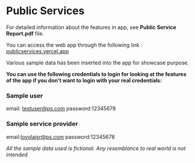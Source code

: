 # Public Services
For detailed information about the features in app, see **Public Service Report.pdf** file.

You can access the web app through the following link : [publicservices.vercel.app]( https://publicservices.vercel.app/ )

Various sample data has been inserted into the app for showcase purpose.

**You can use the following credentials to login for looking at the features of the app if you don't want to login with
your real credentials:**

### Sample user
email: testuser@ps.com
password:12345678

### Sample service provider
email:loyolajsr@ps.com
password:12345678

*All the sample data used is fictional. Any resemblance to real world is not intended*

